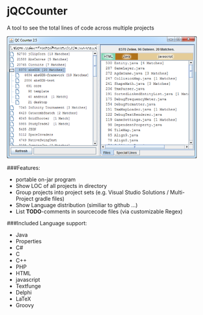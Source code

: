 jQCCounter
==========

A tool to see the total lines of code across multiple projects

![preview](https://raw.githubusercontent.com/Mikescher/jQCCounter/master/data/preview.png)

###Features:

 - portable on-jar program
 - Show LOC of all projects in directory
 - Group projects into project sets (e.g. Visual Studio Solutions / Multi-Project gradle files)
 - Show Language distribution (similiar to github ...)
 - List **TODO**-comments in sourcecode files (via customizable Regex)

###Included Language support:

 - Java
 - Properties
 - C#
 - C
 - C++
 - PHP
 - HTML
 - javascript
 - Textfunge
 - Delphi
 - LaTeX
 - Groovy
